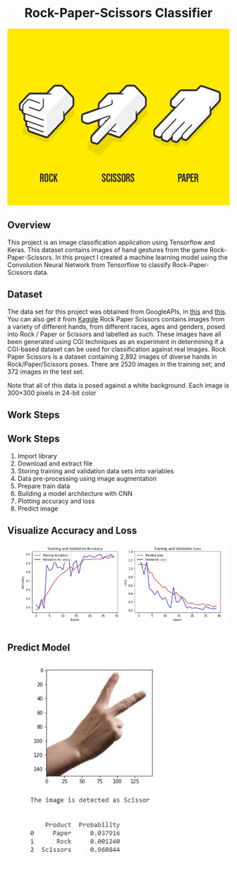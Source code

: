 <h1 align="center"> Rock-Paper-Scissors Classifier </h1>
<p align="center">
    <img src="images/rps.png" width="600" height="400">
</p>

## Overview
This project is an image classification application using Tensorflow and Keras. This dataset contains images of hand gestures from the game Rock-Paper-Scissors. In this project I created a machine learning model using the Convolution Neural Network from Tensorflow to classify Rock-Paper-Scissors data.

## Dataset
The data set for this project was obtained from GoogleAPIs, in [this](https://www.kaggle.com/cdawn1/messy-vs-clean-room) and [this](https://storage.googleapis.com/laurencemoroney-blog.appspot.com/rps-test-set.zip). You can also get it from [Kaggle](https://www.kaggle.com/sanikamal/rock-paper-scissors-dataset)
Rock Paper Scissors contains images from a variety of different hands, from different races, ages and genders, posed into Rock / Paper or Scissors and labelled as such. These images have all been generated using CGI techniques as an experiment in determining if a CGI-based dataset can be used for classification against real images. Rock Paper Scissors is a dataset containing 2,892 images of diverse hands in Rock/Paper/Scissors poses. There are 2520 images in the training set; and 372 images in the test set.

Note that all of this data is posed against a white background.
Each image is 300×300 pixels in 24-bit color

## Work Steps
## Work Steps
<ol>
  <li>Import library</li>
  <li>Download and extract file</li>
  <li>Storing training and validation data sets into variables</li>
  <li>Data pre-processing using image augmentation</li>
  <li>Prepare train data</li>
  <li>Building a model architecture with CNN</li>
  <li>Plotting accuracy and loss</li>
  <li>Predict image</li>
</ol>  

## Visualize Accuracy and Loss 
![training and loss metrics](images/accuracy_loss.JPG)

## Predict Model
<p align="left">
    <img src="images/predict.JPG" width="400">
</p>

